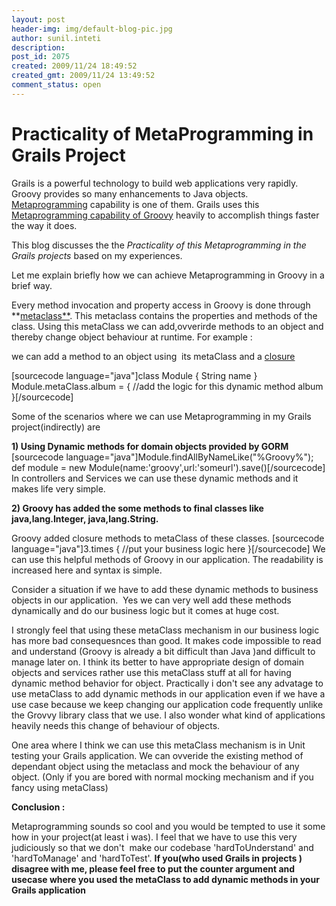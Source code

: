 ```yaml
---
layout: post
header-img: img/default-blog-pic.jpg
author: sunil.inteti
description: 
post_id: 2075
created: 2009/11/24 18:49:52
created_gmt: 2009/11/24 13:49:52
comment_status: open
---
```


# Practicality of MetaProgramming in Grails Project

Grails is a powerful technology to build web applications very rapidly. Groovy provides so many enhancements to Java objects. [Metaprogramming][1] capability is one of them. Grails uses this [Metaprogramming capability of Groovy][2] heavily to accomplish things faster the way it does.

This blog discusses the the _Practicality of this Metaprogramming in the Grails projects_ based on my experiences.

Let me explain briefly how we can achieve Metaprogramming in Groovy in a brief way.

Every method invocation and property access in Groovy is done through **[metaclass**][3]. This metaclass contains the properties and methods of the class. Using this metaClass we can add,ovverirde methods to an object and thereby change object behaviour at runtime. For example :

we can add a method to an object using  its metaClass and a [closure][4]

[sourcecode language="java"]class Module { String name } Module.metaClass.album = { //add the logic for this dynamic method album }[/sourcecode]

Some of the scenarios where we can use Metaprogramming in my Grails project(indirectly) are

**1) Using Dynamic methods for domain objects provided by GORM** [sourcecode language="java"]Module.findAllByNameLike("%Groovy%"); def module = new Module(name:'groovy',url:'someurl').save()[/sourcecode] In controllers and Services we can use these dynamic methods and it makes life very simple.

**2) Groovy has added the some methods to final classes like java,lang.Integer, java,lang.String.**

Groovy added closure methods to metaClass of these classes. [sourcecode language="java"]3.times { //put your business logic here }[/sourcecode] We can use this helpful methods of Groovy in our application. The readability is increased here and syntax is simple.

Consider a situation if we have to add these dynamic methods to business objects in our application.  Yes we can very well add these methods dynamically and do our business logic but it comes at huge cost.

I strongly feel that using these metaClass mechanism in our business logic has more bad consequesnces than good. It makes code impossible to read and understand (Groovy is already a bit difficult than Java )and difficult to manage later on. I think its better to have appropriate design of domain objects and services rather use this metaClass stuff at all for having dynamic method behavior for object. Practically i don't see any advatage to use metaClass to add dynamic methods in our application even if we have a use case because we keep changing our application code frequently unlike the Grovvy library class that we use. I also wonder what kind of applications heavily needs this change of behaviour of objects.

One area where I think we can use this metaClass mechanism is in Unit testing your Grails application. We can ovveride the existing method of dependant object using the metaclass and mock the behaviour of any object. (Only if you are bored with normal mocking mechanism and if you fancy using metaClass)

**Conclusion :**

Metaprogramming sounds so cool and you would be tempted to use it some how in your project(at least i was). I feel that we have to use this very judiciously so that we don't  make our codebase 'hardToUnderstand' and 'hardToManage' and 'hardToTest'. **If you(who used Grails in projects ) disagree with me, please feel free to put the counter argument and  usecase where you used the metaClass to add dynamic methods in your Grails application**

   [1]: http://en.wikipedia.org/wiki/Metaprogramming (Metaprogramming)
   [2]: http://groovy.codehaus.org/ExpandoMetaClass (Metaprogramming capability of Groovy)
   [3]: http://groovy.codehaus.org/api/groovy/lang/MetaClass.html
   [4]: http://groovy.codehaus.org/Closures